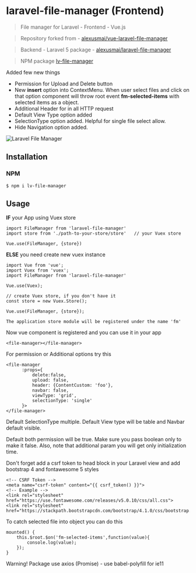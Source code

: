 # laravel-file-manager (Frontend)

> File manager for Laravel - Frontend - Vue.js 

> Repository forked from - [alexusmai/vue-laravel-file-manager](https://github.com/alexusmai/vue-laravel-file-manager)

> Backend - Laravel 5 package - [alexusmai/laravel-file-manager](https://github.com/alexusmai/laravel-file-manager)

> NPM package [lv-file-manager](https://www.npmjs.com/package/lv-file-manager) 

Added few new things 
 - Permission for Upload and Delete button
 - New **insert** option into ContextMenu. When user select files and click on that option component will throw root event **fm-selected-items** with selected items as a object.
 - Additional Header for in all HTTP request
 - Default View Type option added
 - SelectionType option added. Helpful for single file select allow.
 - Hide Navigation option added.
 
![Laravel File Manager](https://raw.github.com/alexusmai/vue-laravel-file-manager/master/src/assets/laravel-file-manager.gif?raw=true)

## Installation

### NPM
```
$ npm i lv-file-manager
```

## Usage

**IF** your App using Vuex store

```
import FileManager from 'laravel-file-manager'
import store from './path-to-your-store/store'   // your Vuex store

Vue.use(FileManager, {store})
```

**ELSE** you need create new vuex instance

```
import Vue from 'vue';
import Vuex from 'vuex';
import FileManager from 'laravel-file-manager'

Vue.use(Vuex);

// create Vuex store, if you don't have it
const store = new Vuex.Store();

Vue.use(FileManager, {store});
```

`The application store module will be registered under the name 'fm'`

Now vue component is registered and you can use it in your app
```
<file-manager></file-manager>
```
For permission or Additional options try this
```
<file-manager 
      :props={
          delete:false, 
          upload: false, 
          header: {ContentCustom: 'foo'},
          navbar: false,
          viewType: 'grid',
          selectionType: 'single' 
      }>
</file-manager>
```
Default SelectionType multiple. Default View type will be table and Navbar default visible.

Default both permission will be true. Make sure you pass boolean only to make it false. Also, note that additional param you will get only initialization time.

Don't forget add a csrf token to head block in your Laravel view and add bootstrap 4 and fontawesome 5 styles
```
<!-- CSRF Token -->
<meta name="csrf-token" content="{{ csrf_token() }}">
<!-- Example -->
<link rel="stylesheet" href="https://use.fontawesome.com/releases/v5.0.10/css/all.css">
<link rel="stylesheet" href="https://stackpath.bootstrapcdn.com/bootstrap/4.1.0/css/bootstrap.min.css">
```
To catch selected file into object you can do this

```
mounted() {
    this.$root.$on('fm-selected-items',function(value){
        console.log(value);
    });
}
```

Warning! Package use axios (Promise) - use babel-polyfill for ie11
